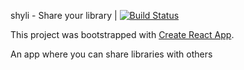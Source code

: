 shyli - Share your library | 
[![Build Status](https://travis-ci.com/onkelsmo/shyli.svg?branch=master)](https://travis-ci.com/onkelsmo/shyliA)

This project was bootstrapped with [Create React App](https://github.com/facebookincubator/create-react-app).

An app where you can share libraries with others